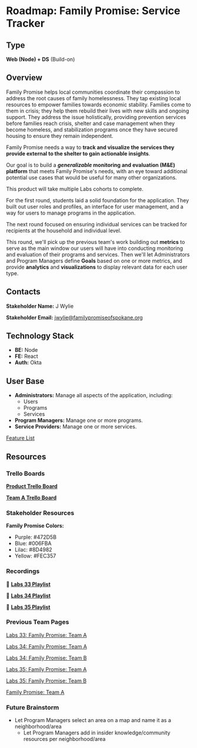 # Roadmap: Family Promise: Service Tracker

## Type

**Web (Node) + DS** (Build-on)

## Overview

Family Promise helps local communities coordinate their compassion to address the root causes of family homelessness. They tap existing local resources to empower families towards economic stability. Families come to them in crisis; they help them rebuild their lives with new skills and ongoing support. They address the issue holistically, providing prevention services before families reach crisis, shelter and case management when they become homeless, and stabilization programs once they have secured housing to ensure they remain independent.

Family Promise needs a way to **track and visualize the services they provide external to the shelter to gain actionable insights**.

Our goal is to build a ***generalizable* monitoring and evaluation (M&E) platform** that meets Family Promise's needs, with an eye toward additional potential use cases that would be useful for many other organizations.

This product will take multiple Labs cohorts to complete.

For the first round, students laid a solid foundation for the application. They built out user roles and profiles, an interface for user management, and a way for users to manage programs in the application.

The next round focused on ensuring individual services can be tracked for recipients at the household and individual level.

This round, we'll pick up the previous team's work building out **metrics** to serve as the main window our users will have into conducting monitoring and evaluation of their programs and services. Then we'll let Administrators and Program Managers define **Goals** based on one or more metrics, and provide **analytics** and **visualizations** to display relevant data for each user type.

## Contacts

**Stakeholder Name:** J Wylie

**Stakeholder Email:** [jwylie@familypromiseofspokane.org](mailto:jwylie@familypromiseofspokane.org)

## Technology Stack

- **BE:** Node
- **FE:** React
- **Auth:** Okta

## User Base

- **Administrators:** Manage all aspects of the application, including:
    - Users
    - Programs
    - Services
- **Program Managers:** Manage one or more programs.
- **Service Providers:** Manage one or more services.

[Feature List](Roadmap%20Family%20Promise%20Service%20Tracker%203214d146e97d4d37aea5d688f0729aa0/Feature%20List%201af923be8f0b4523a7bf5e7259f028f9.csv)

## Resources

### Trello Boards

**[Product Trello Board](https://trello.com/invite/b/3tDU57dX/c3402ecb4c4a579a18794a51dbd33219/family-promise-service-tracker)**

**[Team A Trello Board](https://trello.com/invite/b/U8UUCBeb/1e2fa0c9b49a4f8b327874bebec596ff/family-promise-a)**

### Stakeholder Resources

**Family Promise Colors:**

- Purple: #472D5B
- Blue: #006FBA
- Lilac: #8D4982
- Yellow: #FEC357

### Recordings

📼 **[Labs 33 Playlist](https://www.youtube.com/playlist?list=PLWX9jswdDQ0WPE7UjrgmGx-nkI8ZuN0lg)**

📼 **[Labs 34 Playlist](https://youtube.com/playlist?list=PLWX9jswdDQ0VP4avK4t33TMpOz_AnBnw7)**

📼 **[Labs 35 Playlist](https://youtube.com/playlist?list=PLWX9jswdDQ0V0521r_6qoVRdkjc4NItEl)**

### Previous Team Pages

[Labs 33: Family Promise: Team A](Roadmap%20Family%20Promise%20Service%20Tracker%203214d146e97d4d37aea5d688f0729aa0/Labs%2033%20Family%20Promise%20Team%20A%209a07a5530eeb4cea97499f13f7e23552.md)

[Labs 34: Family Promise: Team A](Roadmap%20Family%20Promise%20Service%20Tracker%203214d146e97d4d37aea5d688f0729aa0/Labs%2034%20Family%20Promise%20Team%20A%200014c15abc8d4eca8fc45d61bc1a9000.md)

[Labs 34: Family Promise: Team B](Roadmap%20Family%20Promise%20Service%20Tracker%203214d146e97d4d37aea5d688f0729aa0/Labs%2034%20Family%20Promise%20Team%20B%20933e4341a606432dbcf2c8db202a4318.md)

[Labs 35: Family Promise: Team A](Roadmap%20Family%20Promise%20Service%20Tracker%203214d146e97d4d37aea5d688f0729aa0/Labs%2035%20Family%20Promise%20Team%20A%20ce99541961904f1a8ecc9442c90713b0.md)

[Labs 35: Family Promise: Team B](Roadmap%20Family%20Promise%20Service%20Tracker%203214d146e97d4d37aea5d688f0729aa0/Labs%2035%20Family%20Promise%20Team%20B%2008206b76d601433ba768799257ff591f.md)

[Family Promise: Team A](Roadmap%20Family%20Promise%20Service%20Tracker%203214d146e97d4d37aea5d688f0729aa0/Family%20Promise%20Team%20A%20f8d02fbfa865442c901c0c182e61dfc6.md)

### Future Brainstorm

- Let Program Managers select an area on a map and name it as a neighborhood/area
    - Let Program Managers add in insider knowledge/community resources per neighborhood/area